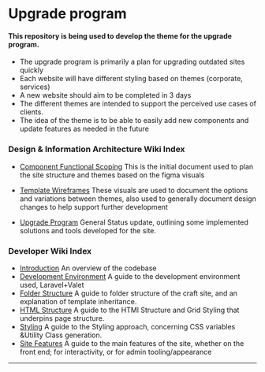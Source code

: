 # Upgrade program
#### This repository is being used to develop the theme for the upgrade program.
- The upgrade program is primarily a plan for upgrading outdated sites quickly
- Each website will have different styling based on themes (corporate, services)
- A new website should aim to be completed in 3 days
- The different themes are intended to support the perceived use cases of clients.
- The idea of the theme is to be able to easily add new components and update features as needed in the future

### Design & Information Architecture Wiki Index

- [Component Functional Scoping](https://docs.google.com/document/d/1BbPL5hwn4lK5fKR4nvVt-kzgaPqVN-wXULat_n5yq4A/edit?usp=sharing)
  This is the initial document used to plan the site structure and themes based on the figma visuals

- [Template Wireframes](https://www.figma.com/file/i34Ebt572MBLUuw1klRdgn/Upgrade-Program---Structure?node-id=0%3A1)
  These visuals are used to document the options and variations between themes, also used to generally document design changes to help support further development

- [Upgrade Program](https://docs.google.com/document/d/1hUc3iErqDk1KnxuXJdlN39i7MTz7X-MugNStVzPBPfg/edit?usp=sharing)
  General Status update, outlining some implemented solutions and tools developed for the site.

### Developer Wiki Index

- [Introduction](./introduction.md) An overview of the codebase 
- [Development Environment](./dev-environment.md) A guide to the development environment used, Laravel+Valet
- [Folder Structure](./folder-structure.md) A guide to folder structure of the craft site, and an explanation of template inheritance.
- [HTML Structure](./html-structure.md) A guide to the HTMl Structure and Grid Styling that underpins page structure.
- [Styling](./styling.md) A guide to the Styling approach, concerning CSS variables &Utility Class generation.
- [Site Features](./features.md) A guide to the main features of the site, whether on the front end; for interactivity, or for admin tooling/appearance 
---